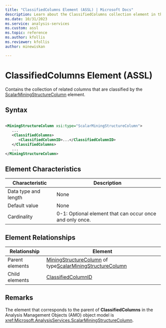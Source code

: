 ```yaml
---
title: "ClassifiedColumns Element (ASSL) | Microsoft Docs"
description: Learn about the ClassifiedColumns collection element in the Analysis Services Scripting Language (ASSL) schema.
ms.date: 10/31/2023
ms.service: analysis-services
ms.custom: assl
ms.topic: reference
ms.author: kfollis
ms.reviewer: kfollis
author: minewiskan

---
```

# ClassifiedColumns Element (ASSL)

  Contains the collection of related columns that are classified by the [ScalarMiningStructureColumn](../data-type/scalarminingstructurecolumn-data-type-assl.md) element.  
  
## Syntax  
  
```xml  
  
<MiningStructureColumn xsi:type="ScalarMiningStructureColumn">  
   ...  
   <ClassifiedColumns>  
      <ClassifiedColumnID>...</ClassifiedColumnID>  
   </ClassifiedColumns>  
   ...  
</MiningStructureColumn>  
```  
  
## Element Characteristics  
  
|Characteristic|Description|  
|--------------------|-----------------|  
|Data type and length|None|  
|Default value|None|  
|Cardinality|0-1: Optional element that can occur once and only once.|  
  
## Element Relationships  
  
|Relationship|Element|  
|------------------|-------------|  
|Parent elements|[MiningStructureColumn](../data-type/miningstructurecolumn-data-type-assl.md) of type[ScalarMiningStructureColumn](../data-type/scalarminingstructurecolumn-data-type-assl.md)|  
|Child elements|[ClassifiedColumnID](../properties/classifiedcolumnid-element-assl.md)|  
  
## Remarks  
 The element that corresponds to the parent of **ClassifiedColumns** in the Analysis Management Objects (AMO) object model is <xref:Microsoft.AnalysisServices.ScalarMiningStructureColumn>.  
